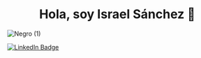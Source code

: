 <h1 align="center">Hola, soy Israel Sánchez 👋</h1>

![Negro (1)](https://github.com/IKARDI54/IKARDI54/assets/46534703/af2f67c0-998f-475a-8413-067cbd919007)

[![LinkedIn Badge](https://img.shields.io/badge/LinkedIn-Mi_perfil-blue?link=https%3A%2F%2Fwww.linkedin.com%2Fin%2Fisrael-s%C3%A1nchez-torrero-021585108%2F)](https://www.linkedin.com/in/israel-s%C3%A1nchez-torrero-021585108/)

<!--
**IKARDI54/IKARDI54** is a ✨ _special_ ✨ repository because its `README.md` (this file) appears on your GitHub profile.

Here are some ideas to get you started:

- 🔭 I’m currently working on ...
- 🌱 I’m currently learning ...
- 👯 I’m looking to collaborate on ...
- 🤔 I’m looking for help with ...
- 💬 Ask me about ...
- 📫 How to reach me: ...
- 😄 Pronouns: ...
- ⚡ Fun fact: ...
-->
